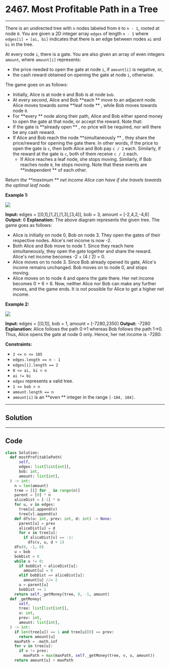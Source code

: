 # 2467. Most Profitable Path in a Tree

---

There is an undirected tree with `n` nodes labeled from `0` to `n - 1`, rooted at node `0`. You are given a 2D integer array `edges` of length `n - 1` where `edges[i] = [ai, bi]` indicates that there is an edge between nodes `ai` and `bi` in the tree.

At every node `i`, there is a gate. You are also given an array of even integers `amount`, where `amount[i]` represents:

  * the price needed to open the gate at node `i`, if `amount[i]` is negative, or,
  * the cash reward obtained on opening the gate at node `i`, otherwise.



The game goes on as follows:

  * Initially, Alice is at node `0` and Bob is at node `bob`.
  * At every second, Alice and Bob **each ** move to an adjacent node. Alice moves towards some **leaf node ** , while Bob moves towards node `0`.
  * For **every ** node along their path, Alice and Bob either spend money to open the gate at that node, or accept the reward. Note that: 
* If the gate is **already open ** , no price will be required, nor will there be any cash reward.
* If Alice and Bob reach the node **simultaneously ** , they share the price/reward for opening the gate there. In other words, if the price to open the gate is `c`, then both Alice and Bob pay `c / 2` each. Similarly, if the reward at the gate is `c`, both of them receive `c / 2` each.
  * If Alice reaches a leaf node, she stops moving. Similarly, if Bob reaches node `0`, he stops moving. Note that these events are **independent ** of each other.



Return _the **maximum ** net income Alice can have if she travels towards the optimal leaf node._

 

**Example 1:**

![](https://assets.leetcode.com/uploads/2022/10/29/eg1.png)


**Input:** edges = [[0,1],[1,2],[1,3],[3,4]], bob = 3, amount = [-2,4,2,-4,6]
**Output:** 6
**Explanation:** 
The above diagram represents the given tree. The game goes as follows:
- Alice is initially on node 0, Bob on node 3. They open the gates of their respective nodes.
  Alice's net income is now -2.
- Both Alice and Bob move to node 1. 
  Since they reach here simultaneously, they open the gate together and share the reward.
  Alice's net income becomes -2 + (4 / 2) = 0.
- Alice moves on to node 3. Since Bob already opened its gate, Alice's income remains unchanged.
  Bob moves on to node 0, and stops moving.
- Alice moves on to node 4 and opens the gate there. Her net income becomes 0 + 6 = 6.
Now, neither Alice nor Bob can make any further moves, and the game ends.
It is not possible for Alice to get a higher net income.


**Example 2:**

![](https://assets.leetcode.com/uploads/2022/10/29/eg2.png)


**Input:** edges = [[0,1]], bob = 1, amount = [-7280,2350]
**Output:** -7280
**Explanation:** 
Alice follows the path 0->1 whereas Bob follows the path 1->0.
Thus, Alice opens the gate at node 0 only. Hence, her net income is -7280. 


 

**Constraints:**

  * `2 <= n <= 105`
  * `edges.length == n - 1`
  * `edges[i].length == 2`
  * `0 <= ai, bi < n`
  * `ai != bi`
  * `edges` represents a valid tree.
  * `1 <= bob < n`
  * `amount.length == n`
  * `amount[i]` is an **even ** integer in the range `[-104, 104]`.

---

## Solution



---

## Code
```python
class Solution:
  def mostProfitablePath(
      self,
      edges: list[list[int]],
      bob: int,
      amount: list[int],
  ) -> int:
    n = len(amount)
    tree = [[] for _ in range(n)]
    parent = [0] * n
    aliceDist = [-1] * n
    for u, v in edges:
      tree[u].append(v)
      tree[v].append(u)
    def dfs(u: int, prev: int, d: int) -> None:
      parent[u] = prev
      aliceDist[u] = d
      for v in tree[u]:
        if aliceDist[v] == -1:
          dfs(v, u, d + 1)
    dfs(0, -1, 0)
    u = bob
    bobDist = 0
    while u != 0:
      if bobDist < aliceDist[u]:
        amount[u] = 0
      elif bobDist == aliceDist[u]:
        amount[u] //= 2
      u = parent[u]
      bobDist += 1
    return self._getMoney(tree, 0, -1, amount)
  def _getMoney(
      self,
      tree: list[list[int]],
      u: int,
      prev: int,
      amount: list[int],
  ) -> int:
    if len(tree[u]) == 1 and tree[u][0] == prev:
      return amount[u]
    maxPath = -math.inf
    for v in tree[u]:
      if v != prev:
        maxPath = max(maxPath, self._getMoney(tree, v, u, amount))
    return amount[u] + maxPath
```